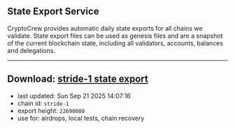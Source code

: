 ## State Export Service
CryptoCrew provides automatic daily state exports for all chains we validate. State export files can be used as genesis files and are a snapshot of the current blockchain state, including all validators, accounts, balances and delegations.

---
**Download: [stride-1 state export](https://dl-eu2.ccvalidators.com/SERVICE/stride/stride-1_export_22690080.json)**
---

- last updated: Sun Sep 21 2025 14:07:16
- chain id: `stride-1`
- export height: `22690080`
- use for: airdrops, local tests, chain recovery
